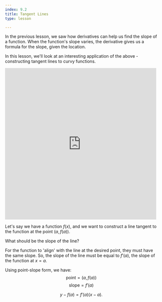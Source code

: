 ```yaml
---
index: 9.2
title: Tangent Lines
type: lesson

---
```


In the previous lesson, we saw how derivatives can help us find the slope of a function. When the function's slope varies, the derivative gives us a formula for the slope, given the location.

In this lesson, we'll look at an interesting application of the above - constructing tangent lines to curvy functions.

<iframe src="https://www.desmos.com/calculator/vcpwd6c0uz?embed" width="500" height="500" frameborder="0"></iframe>

Let's say we have a function $f(x)$, and we want to construct a line tangent to the function at the point $\left(a,f(a)\right).$

What should be the slope of the line? 

For the function to 'align' with the line at the desired point, they must have the same slope. So, the slope of the line must be equal to $f'(a)$, the slope of the function at $x=a$.

Using point-slope form, we have:
$$\text{point} = (a, f(a))$$ $$\text{slope} = f'(a)$$

$$y - f(a) = f'(a) (x-a).$$
<!--stackedit_data:
eyJoaXN0b3J5IjpbMjAxOTQxMDA4NywtMTk1NzI1NDQ3OSwxNz
g0NTk4MDc5XX0=
-->